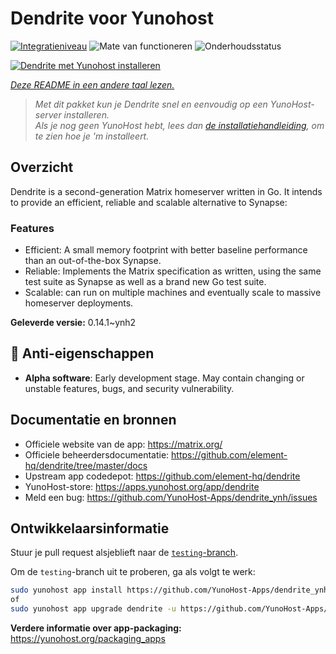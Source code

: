 <!--
NB: Deze README is automatisch gegenereerd door <https://github.com/YunoHost/apps/tree/master/tools/readme_generator>
Hij mag NIET handmatig aangepast worden.
-->

# Dendrite voor Yunohost

[![Integratieniveau](https://apps.yunohost.org/badge/integration/dendrite)](https://ci-apps.yunohost.org/ci/apps/dendrite/)
![Mate van functioneren](https://apps.yunohost.org/badge/state/dendrite)
![Onderhoudsstatus](https://apps.yunohost.org/badge/maintained/dendrite)

[![Dendrite met Yunohost installeren](https://install-app.yunohost.org/install-with-yunohost.svg)](https://install-app.yunohost.org/?app=dendrite)

*[Deze README in een andere taal lezen.](./ALL_README.md)*

> *Met dit pakket kun je Dendrite snel en eenvoudig op een YunoHost-server installeren.*  
> *Als je nog geen YunoHost hebt, lees dan [de installatiehandleiding](https://yunohost.org/install), om te zien hoe je 'm installeert.*

## Overzicht

Dendrite is a second-generation Matrix homeserver written in Go. It intends to provide an efficient, reliable and scalable alternative to Synapse:

### Features

- Efficient: A small memory footprint with better baseline performance than an out-of-the-box Synapse.
- Reliable: Implements the Matrix specification as written, using the same test suite as Synapse as well as a brand new Go test suite.
- Scalable: can run on multiple machines and eventually scale to massive homeserver deployments.


**Geleverde versie:** 0.14.1~ynh2
## :red_circle: Anti-eigenschappen

- **Alpha software**: Early development stage. May contain changing or unstable features, bugs, and security vulnerability.

## Documentatie en bronnen

- Officiele website van de app: <https://matrix.org/>
- Officiele beheerdersdocumentatie: <https://github.com/element-hq/dendrite/tree/master/docs>
- Upstream app codedepot: <https://github.com/element-hq/dendrite>
- YunoHost-store: <https://apps.yunohost.org/app/dendrite>
- Meld een bug: <https://github.com/YunoHost-Apps/dendrite_ynh/issues>

## Ontwikkelaarsinformatie

Stuur je pull request alsjeblieft naar de [`testing`-branch](https://github.com/YunoHost-Apps/dendrite_ynh/tree/testing).

Om de `testing`-branch uit te proberen, ga als volgt te werk:

```bash
sudo yunohost app install https://github.com/YunoHost-Apps/dendrite_ynh/tree/testing --debug
of
sudo yunohost app upgrade dendrite -u https://github.com/YunoHost-Apps/dendrite_ynh/tree/testing --debug
```

**Verdere informatie over app-packaging:** <https://yunohost.org/packaging_apps>
